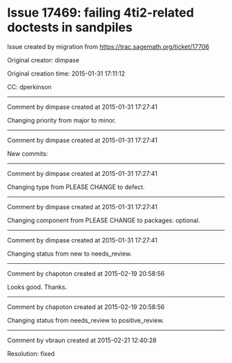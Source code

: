 # Issue 17469: failing 4ti2-related doctests in sandpiles

Issue created by migration from https://trac.sagemath.org/ticket/17706

Original creator: dimpase

Original creation time: 2015-01-31 17:11:12

CC:  dperkinson




---

Comment by dimpase created at 2015-01-31 17:27:41

Changing priority from major to minor.


---

Comment by dimpase created at 2015-01-31 17:27:41

New commits:


---

Comment by dimpase created at 2015-01-31 17:27:41

Changing type from PLEASE CHANGE to defect.


---

Comment by dimpase created at 2015-01-31 17:27:41

Changing component from PLEASE CHANGE to packages: optional.


---

Comment by dimpase created at 2015-01-31 17:27:41

Changing status from new to needs_review.


---

Comment by chapoton created at 2015-02-19 20:58:56

Looks good. Thanks.


---

Comment by chapoton created at 2015-02-19 20:58:56

Changing status from needs_review to positive_review.


---

Comment by vbraun created at 2015-02-21 12:40:28

Resolution: fixed
